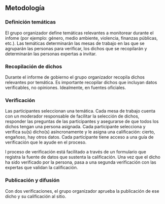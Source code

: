 ## Metodología


### Definición temáticas
El grupo organizador define temáticas relevantes a monitorear durante el infome (por ejemplo: género, medio ambiente, violencia, finanzas públicas, etc.). Las temáticas determinarán las mesas de trabajo en las que se agruparán las personas para verificar, los dichos que se recopilarán y determinarán las personas expertas a invitar.

### Recopilación de dichos
Durante el informe de gobierno el grupo organizador recopila dichos relevantes por temática. Es importante recopilar dichos que incluyan datos verificables, no opiniones. Idealmente, en fuentes oficiales.

### Verificación
Las participantes seleccionan una temática. Cada mesa de trabajo cuenta con un moderador responsable de facilitar la selección de dichos, responder las preguntas de las participantes y asegurarse de que todos los dichos tengan una persona asignada. Cada participante selecciona y verifica su(s) dicho(s) asíncronamente y le asigna una calificación: cierto, engañoso, hay otros datos. Cada participante tiene acceso a una guía de verificación que le ayude en el proceso. 

l proceso de verificación está facilitado a través de un formulario que registra la fuente de datos que sustenta la calificación. Una vez que el dicho ha sido verificado por la persona, pasa a una segunda verificación con las expertas que validan la calificación. 

### Publicación y difusión
Con dos verificaciones, el grupo organizador aprueba la publicación de ese dicho y su calificación al sitio.
